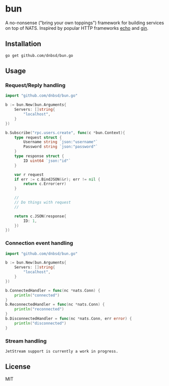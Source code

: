 # bun

A no-nonsense ("bring your own toppings") framework for building services on top of NATS. Inspired by popular HTTP frameworks
[echo](https://github.com/labstack/echo) and [gin](https://github.com/gin-gonic/gin).

## Installation

```
go get github.com/dnbsd/bun.go
```

## Usage

### Request/Reply handling

```go
import "github.com/dnbsd/bun.go"

b := bun.New(bun.Arguments{
    Servers: []string{
        "localhost",
    }
})

b.Subscribe("rpc.users.create", func(c *bun.Context){
    type request struct {
        Username string `json:"username"`
        Password string `json:"password"`
    }
    type response struct {
        ID uint64 `json:"id"`
    }

    var r request
    if err := c.BindJSON(&r); err != nil {
        return c.Error(err)
    }

    //
    // Do things with request
    //

    return c.JSON(response{
        ID: 1,
    })
})
```

### Connection event handling

```go
import "github.com/dnbsd/bun.go"

b := bun.New(bun.Arguments{
    Servers: []string{
        "localhost",
    }
})

b.ConnectedHandler = func(nc *nats.Conn) {
    println("connected")
}
b.ReconnectedHandler = func(nc *nats.Conn) {
    println("reconnected")
}
b.DisconnectedHandler = func(nc *nats.Conn, err error) {
    println("disconnected")
}
```

### Stream handling

```
JetStream support is currently a work in progress.
```

## License

MIT